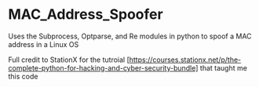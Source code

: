 # MAC_Address_Spoofer
Uses the Subprocess, Optparse, and Re modules in python to spoof a MAC address in a Linux OS 

Full credit to StationX for the tutroial [https://courses.stationx.net/p/the-complete-python-for-hacking-and-cyber-security-bundle] that taught me this code 
